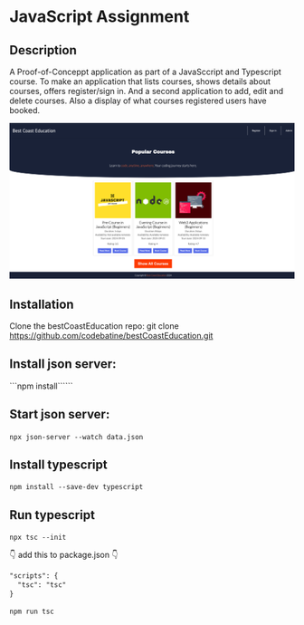 # JavaScript Assignment

## Description

A Proof-of-Conceppt application as part of a JavaSccript and Typescript course. To make an application that lists courses, shows details about courses, offers register/sign in. And a second application to add, edit and delete courses. Also a display of what courses registered users have booked.

![Best Coast Education](/content/img/bestCoastEducation.png)

## Installation

Clone the bestCoastEducation repo:
git clone https://github.com/codebatine/bestCoastEducation.git

## Install json server:

```npm install``````

## Start json server:

`npx json-server --watch data.json`

## Install typescript

`npm install --save-dev typescript`

## Run typescript

`npx tsc --init`

:point_down: add this to package.json :point_down:

```
"scripts": {
  "tsc": "tsc"
}
```

`npm run tsc`
